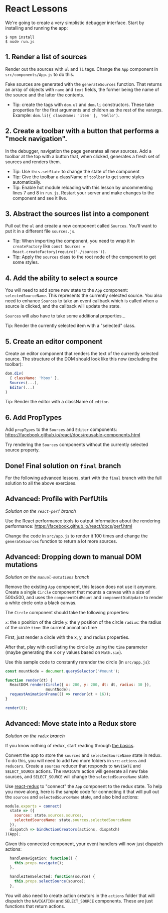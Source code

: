 
# React Lessons

We're going to create a very simplistic debugger interface. Start by
installing and running the app:

```
$ npm install
$ node run.js
```

## 1. Render a list of sources

Render out the sources with `ul` and `li` tags. Change the `App`
component in `src/components/App.js` to do this.

Fake sources are generated with the `generateSources` function. That
returns an array of objects with `name` and `text` fields, the former
being the name of the source and the latter the contents.

* Tip: create the tags with `dom.ul` and `dom.li` constructors. These
take properties for the first arguments and children as the rest of
the varargs. Example: `dom.li({ className: 'item' }, 'Hello')`.

## 2. Create a toolbar with a button that performs a "mock navigation".

In the debugger, navigation the page generates all new sources. Add a
toolbar at the top with a button that, when clicked, generates a fresh
set of sources and renders them.

* Tip: Use `this.setState` to change the state of the component
* Tip: Give the toolbar a className of `toolbar` to get some styles automatically.
* Tip: Enable hot module reloading with this lesson by uncommenting lines 7
and 8 in `run.js`. Restart your server and make changes to the
component and see it live.

## 3. Abstract the sources list into a component

Pull out the `ul` and create a new component called `Sources`. You'll
want to put it in a different file `sources.js`.

* Tip: When importing the component, you need to wrap it in
`createFactory` like `const Sources = React.createFactory(require('./sources'))`.
* Tip: Apply the `sources` class to the root node of the component to get
some styles.

## 4. Add the ability to select a source

You will need to add some new state to the `App` component:
`selectedSourceName`. This represents the currently selected source.
You also need to enhance `Sources` to take an event callback which is
called when a source is clicked, and the callback will update the state.

`Sources` will also have to take some additional properties...

Tip: Render the currently selected item with a "selected" class.

## 5. Create an editor component

Create an editor component that renders the text of the currently
selected source. The structure of the DOM should look like this now
(excluding the toolbar):

```js
dom.div(
  { className: 'hbox' },
  Sources(...),
  Editor(...)
)
```

Tip: Render the editor with a className of `editor`.

## 6. Add PropTypes

Add `propTypes` to the `Sources` and `Editor` components: https://facebook.github.io/react/docs/reusable-components.html

Try rendering the `Sources` components without the currently selected
source property.

## Done! Final solution on `final` branch

For the following advanced lessons, start with the `final` branch with
the full solution to all the above exercises.

## Advanced: Profile with PerfUtils

*Solution on the `react-perf` branch*

Use the React performance tools to output information about the rendering performance: https://facebook.github.io/react/docs/perf.html

Change the code in `src/app.js` to render it 100 times and change the
`generateSources` function to return a lot more sources.

## Advanced: Dropping down to manual DOM mutations

*Solution on the `manual-mutations` branch*

Remove the existing `App` component, this lesson does not use it
anymore. Create a single `Circle` component that mounts a canvas with
a size of 500x500, and uses the `componentDidMount` and
`componentDidUpdate` to render a white circle onto a black canvas.

The `Circle` component should take the following properties:

`x`: the x position of the circle
`y`: the y position of the circle
`radius`: the radius of the circle
`time`: the current animation time

First, just render a circle with the x, y, and radius properties.

After that, play with oscillating the circle by using the `time`
parameter (maybe generating the x or y values based on `Math.sin`).

Use this sample code to constantly rerender the circle (in `src/app.js`):

```js
const mountNode = document.querySelector('#mount');

function render(dt) {
  ReactDOM.render(Circle({ x: 200, y: 200, dt: dt, radius: 30 }),
                  mountNode);
  requestAnimationFrame(() => render(dt + 16));
}

render(0);
```

## Advanced: Move state into a Redux store

*Solution on the `redux` branch*

If you know nothing of redux, start reading through [the basics](http://redux.js.org/docs/basics/index.html).

Convert the app to store the `sources` and `selectedSourceName` state
in redux. To do this, you will need to add two more folders in `src`:
`actions` and `reducers`. Create a `sources` reducer that responds to
`NAVIGATE` and `SELECT_SOURCE` actions. The `NAVIGATE` action will
generate all new fake sources, and `SELECT_SOURCE` will change the
`selectedSourceName` state.

Use [react-redux](https://github.com/rackt/react-redux) to "connect"
the `App` component to the redux state. To help you move along, here
is the sample code for connecting it that will pull out the `sources`
and `selectedSourceName` state, and also bind actions:

```js
module.exports = connect(
  state => ({
    sources: state.sources.sources,
    selectedSourceName: state.sources.selectedSourceName
  }),
  dispatch => bindActionCreators(actions, dispatch)
)(App);
```

Given this connected component, your event handlers will now just dispatch actions:

```js
  handleNavigation: function() {
    this.props.navigate();
  },

  handleItemSelected: function(source) {
    this.props.selectSource(source);
  },
```

You will also need to create action creators in the `actions` folder
that will dispatch the `NAVIGATION` and `SELECT_SOURCE` components.
These are just functions that return actions.
